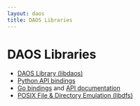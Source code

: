 ```yaml
---
layout: daos
title: DAOS Libraries
---
```

# DAOS Libraries

- <a href="api/README.html">DAOS Library (libdaos)</a>
- <a href="/src/utils/py/README.html">Python API bindings</a>
- <a href="https://github.com/daos-stack/go-daos">Go bindings</a> and <a href="https://godoc.org/github.com/daos-stack/go-daos/pkg/daos">API documentation</a>
- <a href="dfs/README.html">POSIX File & Directory Emulation (libdfs)</a>
